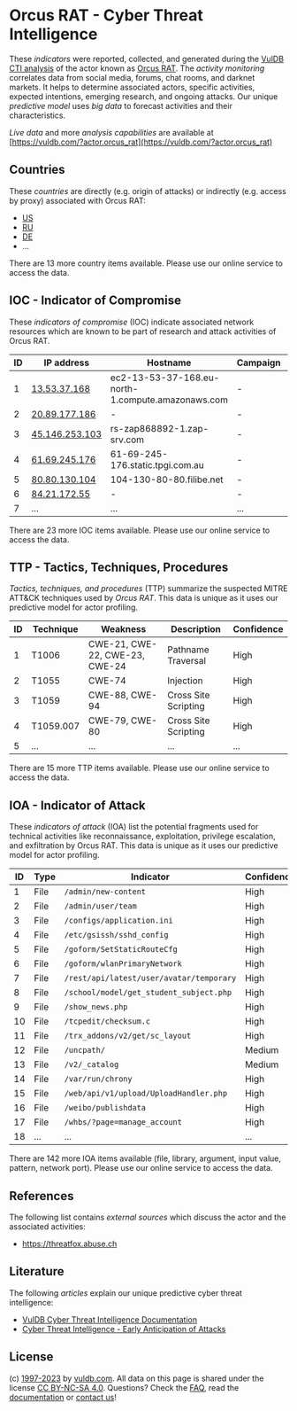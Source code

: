 # Orcus RAT - Cyber Threat Intelligence

These _indicators_ were reported, collected, and generated during the [VulDB CTI analysis](https://vuldb.com/?kb.cti) of the actor known as [Orcus RAT](https://vuldb.com/?actor.orcus_rat). The _activity monitoring_ correlates data from social media, forums, chat rooms, and darknet markets. It helps to determine associated actors, specific activities, expected intentions, emerging research, and ongoing attacks. Our unique _predictive model_ uses _big data_ to forecast activities and their characteristics.

_Live data_ and more _analysis capabilities_ are available at [https://vuldb.com/?actor.orcus_rat](https://vuldb.com/?actor.orcus_rat)

## Countries

These _countries_ are directly (e.g. origin of attacks) or indirectly (e.g. access by proxy) associated with Orcus RAT:

* [US](https://vuldb.com/?country.us)
* [RU](https://vuldb.com/?country.ru)
* [DE](https://vuldb.com/?country.de)
* ...

There are 13 more country items available. Please use our online service to access the data.

## IOC - Indicator of Compromise

These _indicators of compromise_ (IOC) indicate associated network resources which are known to be part of research and attack activities of Orcus RAT.

ID | IP address | Hostname | Campaign | Confidence
-- | ---------- | -------- | -------- | ----------
1 | [13.53.37.168](https://vuldb.com/?ip.13.53.37.168) | ec2-13-53-37-168.eu-north-1.compute.amazonaws.com | - | Medium
2 | [20.89.177.186](https://vuldb.com/?ip.20.89.177.186) | - | - | High
3 | [45.146.253.103](https://vuldb.com/?ip.45.146.253.103) | rs-zap868892-1.zap-srv.com | - | High
4 | [61.69.245.176](https://vuldb.com/?ip.61.69.245.176) | 61-69-245-176.static.tpgi.com.au | - | High
5 | [80.80.130.104](https://vuldb.com/?ip.80.80.130.104) | 104-130-80-80.filibe.net | - | High
6 | [84.21.172.55](https://vuldb.com/?ip.84.21.172.55) | - | - | High
7 | ... | ... | ... | ...

There are 23 more IOC items available. Please use our online service to access the data.

## TTP - Tactics, Techniques, Procedures

_Tactics, techniques, and procedures_ (TTP) summarize the suspected MITRE ATT&CK techniques used by _Orcus RAT_. This data is unique as it uses our predictive model for actor profiling.

ID | Technique | Weakness | Description | Confidence
-- | --------- | -------- | ----------- | ----------
1 | T1006 | CWE-21, CWE-22, CWE-23, CWE-24 | Pathname Traversal | High
2 | T1055 | CWE-74 | Injection | High
3 | T1059 | CWE-88, CWE-94 | Cross Site Scripting | High
4 | T1059.007 | CWE-79, CWE-80 | Cross Site Scripting | High
5 | ... | ... | ... | ...

There are 15 more TTP items available. Please use our online service to access the data.

## IOA - Indicator of Attack

These _indicators of attack_ (IOA) list the potential fragments used for technical activities like reconnaissance, exploitation, privilege escalation, and exfiltration by Orcus RAT. This data is unique as it uses our predictive model for actor profiling.

ID | Type | Indicator | Confidence
-- | ---- | --------- | ----------
1 | File | `/admin/new-content` | High
2 | File | `/admin/user/team` | High
3 | File | `/configs/application.ini` | High
4 | File | `/etc/gsissh/sshd_config` | High
5 | File | `/goform/SetStaticRouteCfg` | High
6 | File | `/goform/wlanPrimaryNetwork` | High
7 | File | `/rest/api/latest/user/avatar/temporary` | High
8 | File | `/school/model/get_student_subject.php` | High
9 | File | `/show_news.php` | High
10 | File | `/tcpedit/checksum.c` | High
11 | File | `/trx_addons/v2/get/sc_layout` | High
12 | File | `/uncpath/` | Medium
13 | File | `/v2/_catalog` | Medium
14 | File | `/var/run/chrony` | High
15 | File | `/web/api/v1/upload/UploadHandler.php` | High
16 | File | `/weibo/publishdata` | High
17 | File | `/whbs/?page=manage_account` | High
18 | ... | ... | ...

There are 142 more IOA items available (file, library, argument, input value, pattern, network port). Please use our online service to access the data.

## References

The following list contains _external sources_ which discuss the actor and the associated activities:

* https://threatfox.abuse.ch

## Literature

The following _articles_ explain our unique predictive cyber threat intelligence:

* [VulDB Cyber Threat Intelligence Documentation](https://vuldb.com/?kb.cti)
* [Cyber Threat Intelligence - Early Anticipation of Attacks](https://www.scip.ch/en/?labs.20201022)

## License

(c) [1997-2023](https://vuldb.com/?kb.changelog) by [vuldb.com](https://vuldb.com/?kb.about). All data on this page is shared under the license [CC BY-NC-SA 4.0](https://creativecommons.org/licenses/by-nc-sa/4.0/). Questions? Check the [FAQ](https://vuldb.com/?kb.faq), read the [documentation](https://vuldb.com/?kb) or [contact us](https://vuldb.com/?contact)!

